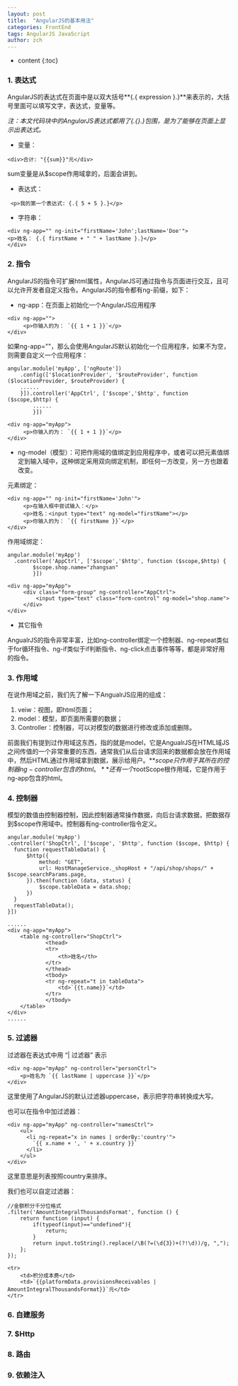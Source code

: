 ```yaml
---
layout: post
title:  "AngularJS的基本用法"
categories: FrontEnd
tags: AngularJS JavaScript
author: zch
---
```


* content
{:toc}
### 1. 表达式

AngularJS的表达式在页面中是以双大括号**{.{ expression }.}**来表示的，大括号里面可以填写文字，表达式，变量等。

*注：本文代码块中的AngularJS表达式都用了{.{}.}包围，是为了能够在页面上显示出表达式。*

- 变量：

```
<div>合计: "{{sum}}"元</div>
```

sum变量是从$scope作用域拿的，后面会讲到。

- 表达式：

```
 <p>我的第一个表达式: {.{ 5 + 5 }.}</p>
```

- 字符串：

```
<div ng-app="" ng-init="firstName='John';lastName='Doe'">
<p>姓名： {.{ firstName + " " + lastName }.}</p>
</div>
```

### 2. 指令

AngularJS的指令可扩展html属性，AngularJS可通过指令与页面进行交互，且可以允许开发者自定义指令。AngularJS的指令都有ng-前缀，如下：

- ng-app：在页面上初始化一个AngularJS应用程序

```
<div ng-app="">
     <p>你输入的为： `{{ 1 + 1 }}`</p>
</div>
```

如果ng-app=""，那么会使用AngularJS默认初始化一个应用程序，如果不为空，则需要自定义一个应用程序：

```
angular.module('myApp', ['ngRoute'])
    .config(['$locationProvider', '$routeProvider', function ($locationProvider, $routeProvider) {
    ......
    }]).controller('AppCtrl', ['$scope','$http', function ($scope,$http) {
        ......
        }])
```

```
<div ng-app="myApp">
     <p>你输入的为： `{{ 1 + 1 }}`</p>
</div>
```

- ng-model（模型）：可把作用域的值绑定到应用程序中，或者可以把元素值绑定到输入域中，这种绑定采用双向绑定机制，即任何一方改变，另一方也跟着改变。

元素绑定：

```
<div ng-app="" ng-init="firstName='John'">
     <p>在输入框中尝试输入：</p>
     <p>姓名：<input type="text" ng-model="firstName"></p>
     <p>你输入的为： `{{ firstName }}`</p>
</div>
```

作用域绑定：

```
angular.module('myApp')
  .controller('AppCtrl', ['$scope','$http', function ($scope,$http) {
        $scope.shop.name="zhangsan"
        }])
```

```
<div ng-app="myApp">
     <div class="form-group" ng-controller="AppCtrl">
     	 <input type="text" class="form-control" ng-model="shop.name">
     </div>
</div>
```

- 其它指令

AngualrJS的指令非常丰富，比如ng-controller绑定一个控制器、ng-repeat类似于for循环指令、ng-if类似于if判断指令、ng-click点击事件等等，都是非常好用的指令。

### 3. 作用域

在说作用域之前，我们先了解一下AngualrJS应用的组成：

1. veiw：视图，即html页面；
2. model：模型，即页面所需要的数据；
3. Controller：控制器，可以对模型的数据进行修改或添加或删除。

前面我们有提到过作用域这东西，指的就是model，它是AngualrJS在HTML域JS之间传值的一个非常重要的东西，通常我们从后台请求回来的数据都会放在作用域中，然后HTML通过作用域拿到数据，展示给用户。**$scope只作用于其所在的控制器ng-controller包含的html。**还有一个$rootScope根作用域，它是作用于ng-app包含的html。

### 4. 控制器

模型的数值由控制器控制，因此控制器通常操作数据，向后台请求数据，把数据存到$scope作用域中。控制器有ng-controller指令定义。

```
angular.module('myApp')
.controller('ShopCtrl', ['$scope', '$http', function ($scope, $http) {
  function requestTableData() {
      $http({
          method: "GET",
          url: HostManageService._shopHost + "/api/shop/shops/" + $scope.searchParams.page,
      }).then(function (data, status) {
          $scope.tableData = data.shop;
      })
  }
  requestTableData();
}])	
```

```
......
<div ng-app="myApp">
    <table ng-controller="ShopCtrl">
            <thead>
            <tr>
                <th>姓名</th>
            </tr>
            </thead>
            <tbody>
            <tr ng-repeat="t in tableData">
                <td>`{{t.name}}`</td>
            </tr>
            </tbody>
    </table>
</div>
......
```

### 5. 过滤器

过滤器在表达式中用 “|  过滤器” 表示

```
<div ng-app="myApp" ng-controller="personCtrl">
	<p>姓名为 `{{ lastName | uppercase }}`</p>
</div>
```

这里使用了AngularJS的默认过滤器uppercase，表示把字符串转换成大写。

也可以在指令中加过滤器：

```
<div ng-app="myApp" ng-controller="namesCtrl">
    <ul>
      <li ng-repeat="x in names | orderBy:'country'">
        `{{ x.name + ', ' + x.country }}`
      </li>
    </ul>
</div>
```

这里意思是列表按照country来排序。

我们也可以自定过滤器：

```
//金额积分千分位格式
.filter('AmountIntegralThousandsFormat', function () {
	return function (input) {
		if(typeof(input)=="undefined"){
			return;
		}
		return input.toString().replace(/\B(?=(\d{3})+(?!\d))/g, ",");
	};
});
```

```
<tr>
    <td>积分成本费</td>
    <td>`{{platformData.provisionsReceivables | AmountIntegralThousandsFormat}}`元</td>
</tr>
```

### 6. 自建服务



### 7. $Http



### 8. 路由



### 9. 依赖注入